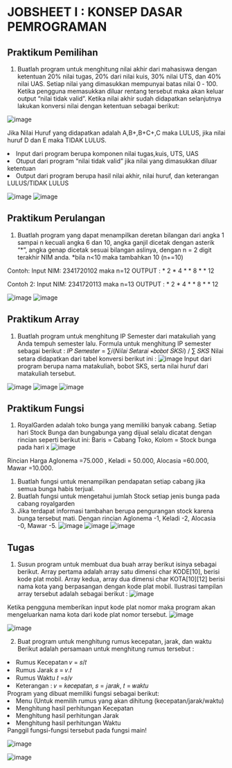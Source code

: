 # JOBSHEET I : KONSEP DASAR PEMROGRAMAN

## Praktikum Pemilihan 
1. Buatlah program untuk menghitung nilai akhir dari mahasiswa dengan ketentuan 20% nilai
tugas, 20% dari nilai kuis, 30% nilai UTS, dan 40% nilai UAS. Setiap nilai yang dimasukkan
mempunyai batas nilai 0 ‐ 100. Ketika pengguna memasukkan diluar rentang tersebut maka
akan keluar output “nilai tidak valid”. Ketika nilai akhir sudah didapatkan selanjutnya
lakukan konversi nilai dengan ketentuan sebagai berikut:

![image](./Pemilihan%20pertanyaan.png)

Jika Nilai Huruf yang didapatkan adalah A,B+,B+C+,C maka LULUS, jika nilai huruf D dan E
maka TIDAK LULUS.
<li> Input dari program berupa komponen nilai tugas,kuis, UTS, UAS </li>
<li>  Otuput dari program “nilai tidak valid” jika nilai yang dimasukkan diluar ketentuan </li>
<li> Output dari program berupa hasil nilai akhir, nilai huruf, dan keterangan
LULUS/TIDAK LULUS </li>

![image](./pemilihan.png)
![image](./hasil%20pemilihan.png)


## Praktikum Perulangan 
1. Buatlah program yang dapat menampilkan deretan bilangan dari angka 1 sampai n kecuali
angka 6 dan 10, angka ganjil dicetak dengan asterik “*”, angka genap dicetak sesuai bilangan
aslinya, dengan n = 2 digit terakhir NIM anda.
*bila n<10 maka tambahkan 10 (n+=10)
<p> Contoh:
Input NIM: 2341720102 maka n=12
OUTPUT : * 2 * 4 * * 8 * * 12 </p>
<p> Contoh 2:
Input NIM: 2341720113 maka n=13
OUTPUT : * 2 * 4 * * 8 * * 12 </p>

![image](./perulangan.png)
![image](./hasil%20perulangan.png)


## Praktikum Array
1. Buatlah program untuk menghitung IP Semester dari matakuliah yang Anda tempuh
semester lalu. Formula untuk menghitung IP semester sebagai berikut :
𝐼𝑃 𝑆𝑒𝑚𝑒𝑠𝑡𝑒𝑟 = ∑𝑖(𝑁𝑖𝑙𝑎𝑖 𝑆𝑒𝑡𝑎𝑟𝑎𝑖 ∗𝑏𝑜𝑏𝑜𝑡 𝑆𝐾𝑆𝑖) / ∑ 𝑆𝐾𝑆
Nilai setara didapatkan dari tabel konversi berikut ini : 
![image](./Pemilihan%20pertanyaan.png)
Input dari program berupa nama matakuliah, bobot SKS, serta nilai huruf dari matakuliah
tersebut.

![image](./array%201.png)
![image](./array%202.png)
![image](./)



## Praktikum Fungsi
1. RoyalGarden adalah toko bunga yang memiliki banyak cabang. Setiap hari Stock Bunga dan bungabunga yang dijual selalu dicatat dengan rincian seperti berikut ini:
Baris = Cabang Toko, Kolom = Stock bunga pada hari x
![image](./tabel%20pertanyaan%20fungsi.png)

Rincian Harga Aglonema =75.000 , Keladi = 50.000, Alocasia =60.000, Mawar =10.000.
1. Buatlah fungsi untuk menampilkan pendapatan setiap cabang jika semua bunga habis
terjual.
2. Buatlah fungsi untuk mengetahui jumlah Stock setiap jenis bunga pada cabang royalgarden
4. Jika terdapat informasi tambahan berupa pengurangan stock karena bunga tersebut mati.
Dengan rincian Aglonema -1, Keladi -2, Alocasia -0, Mawar -5.
![image](./fungsi%201.png)
![image](./fungsi%202.png)
![image](./hasil%20fungsi.png)


## Tugas
1. Susun program untuk membuat dua buah array berikut isinya sebagai berikut. Array
pertama adalah array satu dimensi char KODE[10], berisi kode plat mobil. Array kedua, array
dua dimensi char KOTA[10][12] berisi nama kota yang berpasangan dengan kode plat mobil.
Ilustrasi tampilan array tersebut adalah sebagai berikut :
![image](./tugas%20Tabel%20kota.png)

Ketika pengguna memberikan input kode plat nomor maka program akan mengeluarkan
nama kota dari kode plat nomor tersebut.
![image](./tugas1.png)

![image](./hasil%20tugas1.png)

2. Buat program untuk menghitung rumus kecepatan, jarak, dan waktu
Berikut adalah persamaan untuk menghitung rumus tersebut :
<li> Rumus Kecepatan
𝑣 = 𝑠/𝑡 </li>
<li> Rumus Jarak
𝑠 = 𝑣.𝑡 </li>
<li> Rumus Waktu
𝑡 =𝑠/𝑣 </li>
<li> Keterangan :
𝑣 = 𝑘𝑒𝑐𝑒𝑝𝑎𝑡𝑎𝑛,
𝑠 = 𝑗𝑎𝑟𝑎𝑘,
𝑡 = 𝑤𝑎𝑘𝑡𝑢
</li>
Program yang dibuat memiliki fungsi sebagai berikut:
<li> Menu (Untuk memilih rumus yang akan dihitung (kecepatan/jarak/waktu) </li>
<li> Menghitung hasil perhitungan Kecepatan </li>
<li> Menghitung hasil perhitungan Jarak </li>
<li> Menghitung hasil perhitungan Waktu </li>
Panggil fungsi-fungsi tersebut pada fungsi main!

![image](./tugas2.png)

![image](./hasil%20tugas2.png)

